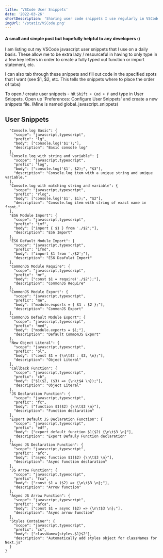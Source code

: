 ```yaml
---
title: 'VSCode User Snippets'
date: '2022-03-26'
shortDescription: 'Sharing user code snippets I use regularly in VSCode.'
imgUrl: '/static/VSCode.png'
---
```


#### A small and simple post but hopefully helpful to any developers :)

I am listing out my VSCode javascript user snippets that I use on a daily basis. These allow me to be extra lazy / resourceful in having to only type in a few key letters in order to create a fully typed out function or import statement, etc.

I can also tab through these snippets and fill out code in the specified spots that I want (see $1, $2, etc. This tells the snippets where to place the order of tabs)

To open / create user snippets - hit `Shift + Cmd + P` and type in User Snippets.
Open up 'Preferences: Configure User Snippets' and create a new snippets file. (Mine is named global_javascript_snippets)

## User Snippets

```
  "Console.log Basic": {
    "scope": "javascript,typescript",
    "prefix": "lg",
    "body": ["console.log('$1');"],
    "description": "Basic console log"
  },
  "Console.log with string and variable": {
    "scope": "javascript,typescript",
    "prefix": "log",
    "body": ["console.log('$1', $2);", "$3"],
    "description": "Console.log item with a unique string and unique variable."
  },
  "Console.log with matching string and variable": {
    "scope": "javascript,typescript",
    "prefix": "rlog",
    "body": ["console.log('$1', $1);", "$2"],
    "description": "Console.log item with string of exact name in front."
  },
  "ES6 Module Import": {
    "scope": "javascript,typescript",
    "prefix": "imf",
    "body": ["import { $1 } from './$2';"],
    "description": "ES6 Import"
  },
  "ES6 Default Module Import": {
    "scope": "javascript,typescript",
    "prefix": "ifmd",
    "body": ["import $1 from './$2';"],
    "description": "ES6 Deafulat Import"
  },
  "CommonJS Module Require": {
    "scope": "javascript,typescript",
    "prefix": "mr",
    "body": ["const $1 = require('./$2');"],
    "description": "CommonJS Require"
  },
  "CommonJS Module Export": {
    "scope": "javascript,typescript",
    "prefix": "me",
    "body": ["module.exports = { $1 : $2 };"],
    "description": "CommonJS Export"
  },
  "CommonJS Default Module Export": {
    "scope": "javascript,typescript",
    "prefix": "med",
    "body": ["module.exports = $1;"],
    "description": "Default CommonJS Export"
  },
  "New Object Literal": {
    "scope": "javascript,typescript",
    "prefix": "ol",
    "body": ["const $1 = {\n\t$2 : $3, \n};"],
    "description": "Object Literal"
  },
  "Callback Function": {
    "scope": "javascript,typescript",
    "prefix": "cb",
    "body": ["$1($2, ($3) => {\n\t$4 \n});"],
    "description": "Object Literal"
  },
  "JS Declaration Function": {
    "scope": "javascript,typescript",
    "prefix": "fc",
    "body": ["function $1($2) {\n\t$3 \n}"],
    "description": "Function declaration"
  },
  "Export Default JS Declaration Function": {
    "scope": "javascript,typescript",
    "prefix": "edf",
    "body": ["export default function $1($2) {\n\t$3 \n}"],
    "description": "Export Defauly Function declaration"
  },
  "Async JS Declaration Function": {
    "scope": "javascript,typescript",
    "prefix": "afc",
    "body": ["async function $1($2) {\n\t$3 \n}"],
    "description": "Async function declaration"
  },
  "JS Arrow Function": {
    "scope": "javascript,typescript",
    "prefix": "fca",
    "body": ["const $1 = ($2) => {\n\t$3 \n};"],
    "description": "Arrow function"
  },
  "Async JS Arrow Function": {
    "scope": "javascript,typescript",
    "prefix": "afca",
    "body": ["const $1 = async ($2) => {\n\t$3 \n};"],
    "description": "Async arrow function"
  },
  "Styles Container": {
    "scope": "javascript,typescript",
    "prefix": "cs",
    "body": ["className={styles.$1}$2"],
    "description": "Automatically add styles object for classNames for Next.js"
  }
}
```
